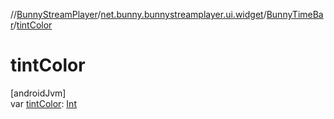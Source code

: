 //[BunnyStreamPlayer](../../../index.md)/[net.bunny.bunnystreamplayer.ui.widget](../index.md)/[BunnyTimeBar](index.md)/[tintColor](tint-color.md)

# tintColor

[androidJvm]\
var [tintColor](tint-color.md): [Int](https://kotlinlang.org/api/core/kotlin-stdlib/kotlin/-int/index.html)